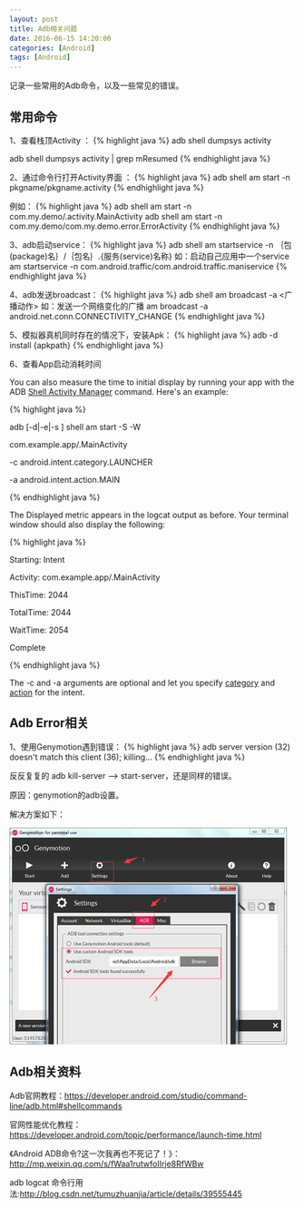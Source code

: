 ```yaml
---
layout: post
title: Adb相关问题
date: 2016-06-15 14:20:00
categories: [Android]
tags: [Android]
---
```


记录一些常用的Adb命令，以及一些常见的错误。
<!--more-->

##  常用命令

1、查看栈顶Activity ：
{% highlight java %}
adb shell dumpsys activity 

adb shell dumpsys activity | grep mResumed
{% endhighlight java %}

2、通过命令行打开Activity界面 ：
{% highlight java %}
adb shell am start -n pkgname/pkgname.activity 
{% endhighlight java %}

例如：
{% highlight java %}
adb shell am start -n com.my.demo/.activity.MainActivity 
adb shell am start -n com.my.demo/com.my.demo.error.ErrorActivity
{% endhighlight java %}

3、adb启动service：
{% highlight java %}
adb shell
am startservice -n ｛包(package)名｝/｛包名｝.{服务(service)名称}
如：启动自己应用中一个service
am startservice -n com.android.traffic/com.android.traffic.maniservice
{% endhighlight java %}

4、adb发送broadcast：
{% highlight java %}
adb shell
am broadcast -a <广播动作>
如：发送一个网络变化的广播
am broadcast -a android.net.conn.CONNECTIVITY_CHANGE
{% endhighlight java %}

5、模拟器真机同时存在的情况下，安装Apk：
{% highlight java %}
adb -d install {apkpath}
{% endhighlight java %}

6、查看App启动消耗时间

You can also measure the time to initial display by running your app with the ADB [Shell Activity Manager](https://developer.android.com/studio/command-line/adb.html#shellcommands) command. Here's an example:

{% highlight java %}

adb [-d|-e|-s <serialNumber>] shell am start -S -W

com.example.app/.MainActivity

-c android.intent.category.LAUNCHER

-a android.intent.action.MAIN

{% endhighlight java %}

The Displayed metric appears in the logcat output as before. Your terminal window should also display the following:

{% highlight java %}

Starting: Intent

Activity: com.example.app/.MainActivity

ThisTime: 2044

TotalTime: 2044

WaitTime: 2054

Complete

{% endhighlight java %}

The -c and -a arguments are optional and let you specify [category](https://developer.android.com/guide/topics/manifest/category-element.html) and [action](https://developer.android.com/guide/topics/manifest/action-element.html) for the intent.

##  Adb Error相关

1、使用Genymotion遇到错误：
{% highlight java %}
adb server version (32) doesn't match this client (36); killing...
{% endhighlight java %}

反反复复的 adb kill-server --> start-server，还是同样的错误。

原因：genymotion的adb设置。

解决方案如下：

<img src="/assets/drawable/adb_genymotion_error.jpg"  alt="pic" />


## Adb相关资料

Adb官网教程：<https://developer.android.com/studio/command-line/adb.html#shellcommands>

官网性能优化教程：<https://developer.android.com/topic/performance/launch-time.html>

《Android ADB命令?这一次我再也不死记了！》：<http://mp.weixin.qq.com/s/fWaa1rutwfoIIrje8RfWBw>

adb logcat 命令行用法:<http://blog.csdn.net/tumuzhuanjia/article/details/39555445>